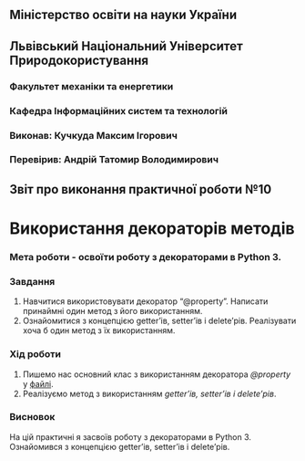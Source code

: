 ## Міністерство освіти на науки України
## Львівський Національний Університет Природокористування
### Факультет механіки та енергетики
### Кафедра Інформаційних систем та технологій

### Виконав: Кучкуда Максим Ігорович
### Перевірив: Андрій Татомир Володимирович

## Звіт про виконання практичної роботи №10
# Використання декораторів методів

### Мета роботи - освоїти роботу з декораторами в Python 3.

### Завдання
1. Навчитися використовувати декоратор “@property”. Написати принаймні один метод з його використанням.
2. Ознайомитися з концепцією ​getter​’ів, setter’​ів і delete​’рів. Реалізувати хоча б один метод з їх використанням.

### Хід роботи
1. Пишемо нас основний клас з використанням декоратора *@property* у [файлі](./property_decorators_getters_setters_deleters.py).
2. Реалізуємо метод з використанням *​getter​’ів, setter’​ів і delete​’рів*.

### Висновок
На цій практичні я засвоїв роботу з декораторами в Python 3. Ознайомився з концепцією ​getter​’ів, setter’​ів і delete​’рів.